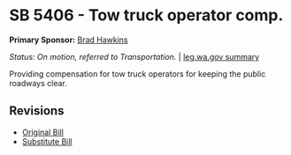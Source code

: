 # SB 5406 - Tow truck operator comp.
**Primary Sponsor:** [Brad Hawkins](/person/leg/brad.hawkins.md)

*Status: On motion, referred to Transportation.* | [leg.wa.gov summary](https://app.leg.wa.gov/billsummary?BillNumber=5406&Year=2021)

Providing compensation for tow truck operators for keeping the public roadways clear.

## Revisions
* [Original Bill](1/)
* [Substitute Bill](S/)